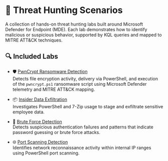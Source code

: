 # 🧠 Threat Hunting Scenarios

A collection of hands-on threat hunting labs built around Microsoft Defender for Endpoint (MDE). Each lab demonstrates how to identify malicious or suspicious behavior, supported by KQL queries and mapped to MITRE ATT&CK techniques.

## 🔍 Included Labs

- 🛡️ [PwnCrypt Ransomware Detection](./pwncrypt-ransomware-detection/README.md)  
  Detects file encryption activity, delivery via PowerShell, and execution of the `pwncrypt.ps1` ransomware script using Microsoft Defender telemetry and MITRE ATT&CK mapping.

- 📦 [Insider Data Exfiltration](./insider-data-exfil/README.md)  
  Investigates PowerShell and 7-Zip usage to stage and exfiltrate sensitive employee data.

- 🔐 [Brute Force Detection](./brute-force-detection/README.md)  
  Detects suspicious authentication failures and patterns that indicate password guessing or brute force attacks.

- 🌐 [Port Scanning Detection](./port-scanning-detection/README.md)  
  Identifies network reconnaissance activity within internal IP ranges using PowerShell port scanning.
